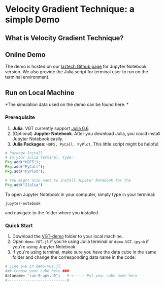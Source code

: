 # Velocity Gradient Technique: a simple Demo

## What is Velocity Gradient Technique?



## Onilne Demo

The demo is hosted on our [laztech Github page](https://github.com/GindaChen/laztech-page/blob/master/VGT-demo/demo-VGT.ipynb) for Jupyter Notebook version. We also provide the Julia script for terminal user to run on the terminal environment.

## Run on Local Machine

*The simulation data used on the demo can be found here: *

### Prerequisite

1. **Julia**. VGT currently support [Julia 0.6](https://julialang.org/downloads/oldreleases.html). 
2. (Optional) **Jupyter Notebook**. After you download Julia, you could install Jupyter Notebook easily.
3. **Julia Packages**: `HDF5, PyCall, PyPlot`. This little script might be helpful:

```julia
# Package Install
# In your Julia terminal, type:
Pkg.add("HDF5");
Pkg.add("PyCall");
Pkg.add("PyPlot");

# You might also want to install Jupyter Notebook for the 
Pkg.add("IJulia")
```

To open Jupyter Notebook in your computer, simply type in your terminal:

```shell
jupyter-notebook
```

and navigate to the folder where you installed.



### Quick Start

1. Download the [VGT-demo](https://github.com/GindaChen/laztech-page/VGT-demo) folder to your local machine.
2. Open `demo-VGT.jl` if you're using Julia terminal or `demo-VGT.ipynb` if you're using Jupyter Notebook.
3. If you're using terminal, make sure you have the data cube in the same folder and change the corresponding data name in the code:

```julia
# Line 6~8 in demo-VGT.jl 
### Choose your cube here ###
dataname= "run-0-ppv.h5";   # <----- Put your cube name here
#---------------------------#
```

